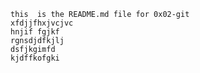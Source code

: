 	this  is the README.md file for 0x02-git
	xfdjjfhxjvcjvc
	hnjif fgjkf
	rgnsdjdfkjlj
	dsfjkgimfd
	kjdffkofgki
	

